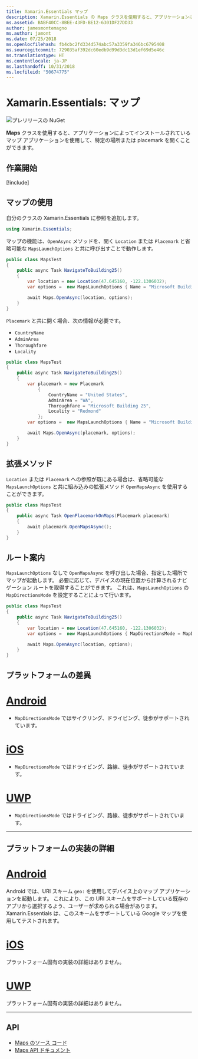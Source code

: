 ```yaml
---
title: Xamarin.Essentials マップ
description: Xamarin.Essentials の Maps クラスを使用すると、アプリケーションによってインストールされているマップ アプリケーションを使用して、特定の場所または placemark を開くことができます。
ms.assetid: BABF40CC-8BEE-43FD-BE12-6301DF27DD33
author: jamesmontemagno
ms.author: jamont
ms.date: 07/25/2018
ms.openlocfilehash: fb4cbc2fd334d574abc57a3359fa346bc6795408
ms.sourcegitcommit: 729035af392dc60edb9d99d3dc13d1ef69d5e46c
ms.translationtype: HT
ms.contentlocale: ja-JP
ms.lasthandoff: 10/31/2018
ms.locfileid: "50674775"
---
```

# <a name="xamarinessentials-maps"></a>Xamarin.Essentials: マップ

![プレリリースの NuGet](~/media/shared/pre-release.png)

**Maps** クラスを使用すると、アプリケーションによってインストールされているマップ アプリケーションを使用して、特定の場所または placemark を開くことができます。

## <a name="get-started"></a>作業開始

[!include[](~/essentials/includes/get-started.md)]

## <a name="using-maps"></a>マップの使用

自分のクラスの Xamarin.Essentials に参照を追加します。

```csharp
using Xamarin.Essentials;
```

マップの機能は、`OpenAsync` メソッドを、開く `Location` または `Placemark` と省略可能な `MapsLaunchOptions` と共に呼び出すことで動作します。

```csharp
public class MapsTest
{
    public async Task NavigateToBuilding25()
    {
        var location = new Location(47.645160, -122.1306032);
        var options =  new MapsLaunchOptions { Name = "Microsoft Building 25" };

        await Maps.OpenAsync(location, options);
    }
}
```

`Placemark` と共に開く場合、次の情報が必要です。

- `CountryName`
- `AdminArea`
- `Thoroughfare`
- `Locality`

```csharp
public class MapsTest
{
    public async Task NavigateToBuilding25()
    {
        var placemark = new Placemark
            {
                CountryName = "United States",
                AdminArea = "WA",
                Thoroughfare = "Microsoft Building 25",
                Locality = "Redmond"
            };
        var options =  new MapsLaunchOptions { Name = "Microsoft Building 25" };

        await Maps.OpenAsync(placemark, options);
    }
}
```

## <a name="extension-methods"></a>拡張メソッド

`Location` または `Placemark` への参照が既にある場合は、省略可能な `MapsLaunchOptions` と共に組み込みの拡張メソッド `OpenMapsAsync` を使用することができます。

```csharp
public class MapsTest
{
    public async Task OpenPlacemarkOnMaps(Placemark placemark)
    {
        await placemark.OpenMapsAsync();
    }
}
```

## <a name="directions-mode"></a>ルート案内

`MapsLaunchOptions` なしで `OpenMapsAsync` を呼び出した場合、指定した場所でマップが起動します。 必要に応じて、デバイスの現在位置から計算されるナビゲーション ルートを取得することができます。 これは、`MapsLaunchOptions` の `MapDirectionsMode` を設定することによって行います。

```csharp
public class MapsTest
{
    public async Task NavigateToBuilding25()
    {
        var location = new Location(47.645160, -122.1306032);
        var options =  new MapsLaunchOptions { MapDirectionsMode = MapDirectionsMode.Driving };

        await Maps.OpenAsync(location, options);
    }
}
```

## <a name="platform-differences"></a>プラットフォームの差異

# <a name="androidtabandroid"></a>[Android](#tab/android)

- `MapDirectionsMode` ではサイクリング、ドライビング、徒歩がサポートされています。

# <a name="iostabios"></a>[iOS](#tab/ios)

- `MapDirectionsMode` ではドライビング、路線、徒歩がサポートされています。

# <a name="uwptabuwp"></a>[UWP](#tab/uwp)

- `MapDirectionsMode` ではドライビング、路線、徒歩がサポートされています。

--------------

## <a name="platform-implementation-specifics"></a>プラットフォームの実装の詳細

# <a name="androidtabandroid"></a>[Android](#tab/android)

Android では、URI スキーム `geo:` を使用してデバイス上のマップ アプリケーションを起動します。 これにより、この URI スキームをサポートしている既存のアプリから選択するよう、ユーザーが求められる場合があります。  Xamarin.Essentials は、このスキームをサポートしている Google マップを使用してテストされます。

# <a name="iostabios"></a>[iOS](#tab/ios)

プラットフォーム固有の実装の詳細はありません。

# <a name="uwptabuwp"></a>[UWP](#tab/uwp)

プラットフォーム固有の実装の詳細はありません。

--------------

## <a name="api"></a>API

- [Maps のソース コード](https://github.com/xamarin/Essentials/tree/master/Xamarin.Essentials/Maps)
- [Maps API ドキュメント](xref:Xamarin.Essentials.Maps)
